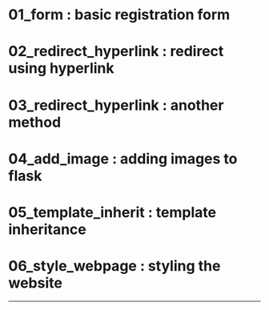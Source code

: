 # 01_form : basic registration form
# 02_redirect_hyperlink : redirect using hyperlink
# 03_redirect_hyperlink : another method
# 04_add_image : adding images to flask
# 05_template_inherit : template inheritance
# 06_style_webpage : styling the website

-----------------------------------------------------------------------
